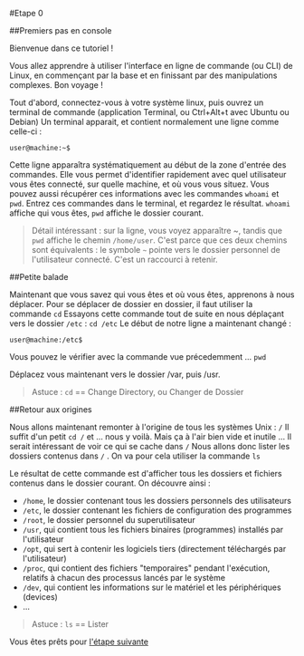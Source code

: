 #Etape 0

##Premiers pas en console

Bienvenue dans ce tutoriel ! 

Vous allez apprendre à utiliser l'interface en ligne de commande (ou CLI) de Linux, en commençant par la base et en finissant par des manipulations complexes. Bon voyage ! 

Tout d'abord, connectez-vous à votre système linux, puis ouvrez un terminal de commande (application Terminal, ou Ctrl+Alt+t avec Ubuntu ou Debian)
Un terminal apparait, et contient normalement une ligne comme celle-ci :

```shell
user@machine:~$
```

Cette ligne apparaîtra systématiquement au début de la zone d'entrée des commandes. Elle vous permet d'identifier rapidement avec quel utilisateur vous êtes connecté, sur quelle machine, et où vous vous situez.
Vous pouvez aussi récupérer ces informations avec les commandes `whoami` et `pwd`. Entrez ces commandes dans le terminal, et regardez le résultat.
`whoami` affiche qui vous êtes, `pwd` affiche le dossier courant. 

>Détail intéressant : sur la ligne, vous voyez apparaître ~, tandis que `pwd` affiche le chemin `/home/user`. C'est parce que ces deux chemins sont équivalents : le symbole `~` pointe vers le dossier personnel de l'utilisateur connecté. C'est un raccourci à retenir.

##Petite balade

Maintenant que vous savez qui vous êtes et où vous êtes, apprenons à nous déplacer.
Pour se déplacer de dossier en dossier, il faut utiliser la commande `cd`
Essayons cette commande tout de suite en nous déplaçant vers le dossier `/etc` : `cd /etc`
Le début de notre ligne a maintenant changé : 
```shell
user@machine:/etc$
```
Vous pouvez le vérifier avec la commande vue précedemment ... `pwd`

Déplacez vous maintenant vers le dossier /var, puis /usr. 

>Astuce : `cd` == Change Directory, ou Changer de Dossier

##Retour aux origines

Nous allons maintenant remonter à l'origine de tous les systèmes Unix : `/`
Il suffit d'un petit `cd /` et ... nous y voilà. Mais ça à l'air bien vide et inutile ... Il serait intéressant de voir ce qui se cache dans `/`
Nous allons donc lister les dossiers contenus dans `/` . On va pour cela utiliser la commande `ls`

Le résultat de cette commande est d'afficher tous les dossiers et fichiers contenus dans le dossier courant. On découvre ainsi : 
  * `/home`, le dossier contenant tous les dossiers personnels des utilisateurs
  * `/etc`, le dossier contenant les fichiers de configuration des programmes
  * `/root`, le dossier personnel du superutilisateur
  * `/usr`, qui contient tous les fichiers binaires (programmes) installés par l'utilisateur
  * `/opt`, qui sert à contenir les logiciels tiers (directement téléchargés par l'utilisateur)
  * `/proc`, qui contient des fichiers "temporaires" pendant l'exécution, relatifs à chacun des processus lancés par le système
  * `/dev`, qui contient les informations sur le matériel et les périphériques (devices)
  * ...

>Astuce : `ls` == Lister

Vous êtes prêts pour [l'étape suivante](https://github.com/Nat-Faeeria/tuto-cli-linux/tree/master/step-1)
